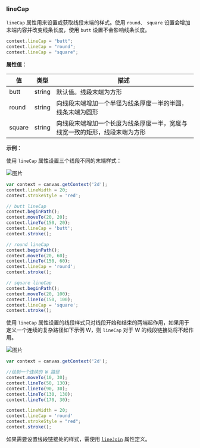 ### lineCap

`lineCap` 属性用来设置或获取线段末端的样式。使用 `round`、 `square` 设置会增加末端内容并改变线条长度，使用 `butt` 设置不会影响线条长度。

```js
context.lineCap = "butt";
context.lineCap = "round";
context.lineCap = "square";
```
**属性值**：

| 值     |  类型   | 描述              |
|------- |------  | ---------------- |
| butt   | string | 默认值。线段末端为方形|
| round  | string | 向线段末端增加一个半径为线条厚度一半的半圆，线条末端为圆形|
| square | string | 向线段末端增加一个长度为线条厚度一半，宽度与线宽一致的矩形，线段末端为方形 |

**示例**：

使用 `lineCap` 属性设置三个线段不同的末端样式：

![图片](/img/game/canvas/lineCap-001.png)

```js
var context = canvas.getContext('2d');
context.lineWidth = 20;
context.strokeStyle = 'red';

// butt lineCap
context.beginPath();
context.moveTo(20, 20);
context.lineTo(150, 20);
context.lineCap = 'butt';
context.stroke();

// round lineCap
context.beginPath();
context.moveTo(20, 60);
context.lineTo(150, 60);
context.lineCap = 'round';
context.stroke();

// square lineCap
context.beginPath();
context.moveTo(20, 100);
context.lineTo(150, 100);
context.lineCap = 'square';
context.stroke();
```

 使用 `lineCap` 属性设置的线段样式只对线段开始和结束的两端起作用，如果用于定义一个连续的复杂路径如下示例 W，则 `lineCap` 对于 W 的线段链接处将不起作用。

![图片](/img/game/canvas/lineCap-002.png)

```js
var context = canvas.getContext('2d');

//绘制一个连续的 W 路径
context.moveTo(10, 30);
context.lineTo(50, 130);
context.lineTo(90, 30);
context.lineTo(130, 130);
context.lineTo(170, 30);

context.lineWidth = 20;
context.lineCap = 'round'
context.strokeStyle = "red";
context.stroke();
```
如果需要设置线段链接处的样式，需使用 [`lineJoin`](#lineJoin) 属性定义。